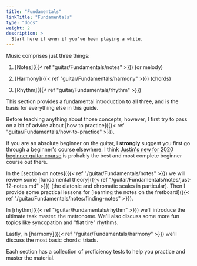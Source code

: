 ```yaml
---
title: "Fundamentals"
linkTitle: "Fundamentals"
type: "docs"
weight: 2
description: >
  Start here if even if you've been playing a while.
---
```


Music comprises just three things:

1. [Notes]({{< ref "guitar/Fundamentals/notes" >}}) (or melody)

2. [Harmony]({{< ref "guitar/Fundamentals/harmony" >}}) (chords)

3. [Rhythm]({{< ref "guitar/Fundamentals/rhythm" >}})

This section provides a fundamental introduction to all three, and is the basis
for everything else in this guide.

Before teaching anything about those concepts, however, I first try to pass on a
bit of advice about [how to practice]({{< ref
"guitar/Fundamentals/how-to-practice" >}}).

If you are an absolute beginner on the guitar, I **strongly** suggest you first
go through a beginner's course elsewhere. I think [Justin's new for 2020
beginner guitar
course](https://www.justinguitar.com/categories/beginner-guitar-lessons-grade-1)
is probably the best and most complete beginner course out there.

In the [section on notes]({{< ref "/guitar/Fundamentals/notes" >}}) we will
review some [fundamental theory]({{< ref
"/guitar/Fundamentals/notes/just-12-notes.md" >}}) (the diatonic and chromatic
scales in particular). Then I provide some practical lessons for [learning the
notes on the fretboard]({{< ref "/guitar/Fundamentals/notes/finding-notes" >}}).

In [rhythm]({{< ref "/guitar/Fundamentals/rhythm" >}}) we'll introduce the
ultimate task master: the metronome. We'll also discuss some more fun topics
like syncopation and "flat tire" rhythms.

Lastly, in [harmony]({{< ref "/guitar/Fundamentals/harmony" >}}) we'll discuss
the most basic chords: triads.

Each section has a collection of proficiency tests to help you practice and
master the material.

